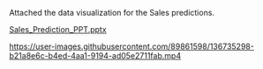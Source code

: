 Attached the data visualization for the Sales predictions.

[Sales_Prediction_PPT.pptx](https://github.com/rajasreekalli/sales_predicions/files/7318953/Sales_Prediction_PPT.pptx)


https://user-images.githubusercontent.com/89861598/136735298-b21a8e6c-b4ed-4aa1-9194-ad05e2711fab.mp4

